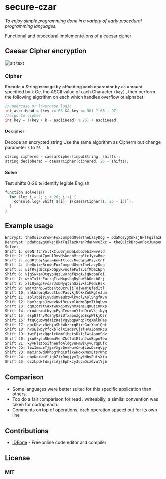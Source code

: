 # secure-czar

_To enjoy simple programming done in a variety of early procedural programming languages._

Functional and procedural implementations of a caesar cipher

## Caesar Cipher encryption

![alt text](https://media.geeksforgeeks.org/wp-content/uploads/ceaserCipher.png)

### Cipher

Encode a String messge by offsetting each charactar by an amount specified by `k`
Get the ASCII value of each Character `(key)` , 
then perform the following algorithm on each which handles overflow of alphabet

```c
//uppercase or lowercase logic
int asciiHead = (key >= 65 && key <= 90) ? 65 : 97;
//algo to cipher
int key = ((key + k - asciiHead) % 26) + asciiHead;
```

#### Decipher

Decode an encrypted string
Use the same algorithm as Cipherm but change parameter `k` to
`26 - k`

```c
string ciphered = caesarCipher(inputString, shifts);
string deciphered = caesarCipher(ciphered, 26 - shifts);
```

#### Solve

Test shifts 0-26 to identify legible English

```c
function solve(s){
  for (let i = 1; i < 26; i++) {
    console.log(`Shift ${i}: ${caesarCipher(s, 26 - i)}`);
  }
}
```

## Example usage

```sh
Encrypt: theQuickBrownFoxJumpedOverTheLazyDog = pdaMqeygXnksjBktFqilazKranPdaHwvuZkc
Dencrypt: pdaMqeygXnksjBktFqilazKranPdaHwvuZkc = theQuickBrownFoxJumpedOverTheLazyDog
Solve:
Shift 1: qebNrfzhYoltkCluGrjmbaLsboQebIxwvAld
Shift 2: rfcOsgaiZpmulDmvHskncbMtcpRfcJyxwBme
Shift 3: sgdPthbjAqnvmEnwItlodcNudqSgdKzyxCnf
Shift 4: theQuickBrownFoxJumpedOverTheLazyDog
Shift 5: uifRvjdlCspxoGpyKvnqfePwfsUifMbazEph
Shift 6: vjgSwkemDtqypHqzLworgfQxgtVjgNcbaFqi
Shift 7: wkhTxlfnEurzqIraMxpshgRyhuWkhOdcbGrj
Shift 8: xliUymgoFvsarJsbNyqtihSzivXliPedcHsk
Shift 9: ymjVznhpGwtbsKtcOzrujiTajwYmjQfedItl
Shift 10: znkWaoiqHxuctLudPasvkjUbkxZnkRgfeJum
Shift 11: aolXbpjrIyvduMveQbtwlkVclyAolShgfKvn
Shift 12: bpmYcqksJzwevNwfRcuxmlWdmzBpmTihgLwo
Shift 13: cqnZdrltKaxfwOxgSdvynmXenaCqnUjihMxp
Shift 14: droAesmuLbygxPyhTewzonYfobDroVkjiNyq
Shift 15: espBftnvMczhyQziUfxapoZgpcEspWlkjOzr
Shift 16: ftqCguowNdaizRajVgybqpAhqdFtqXmlkPas
Shift 17: gurDhvpxOebjaSbkWhzcrqBireGurYnmlQbt
Shift 18: hvsEiwqyPfckbTclXiadsrCjsfHvsZonmRcu
Shift 19: iwtFjxrzQgdlcUdmYjbetsDktgIwtAponSdv
Shift 20: jxuGkysaRhemdVenZkcfutEluhJxuBqpoTew
Shift 21: kyvHlztbSifneWfoAldgvuFmviKyvCrqpUfx
Shift 22: lzwImaucTjgofXgpBmehwvGnwjLzwDsrqVgy
Shift 23: maxJnbvdUkhpgYhqCnfixwHoxkMaxEtsrWhz
Shift 24: nbyKocweVliqhZirDogjyxIpylNbyFutsXia
Shift 25: oczLpdxfWmjriAjsEphkzyJqzmOczGvutYjb
```

## Comparison

- Some languages were better suited for this specific application than others.
- Too do a fair comparison for read / writeabiliy, a similar convention was taken for coding each.
- Comments on top of operations, each operation spaced out for its own line

## Contributions

- [IDEone] - Free online code editor and compiler

## License

### MIT

[//]: # "These are reference links used in the body of this note and get stripped out when the markdown processor does its job. There is no need to format nicely because it shouldn't be seen. Thanks SO - http://stackoverflow.com/questions/4823468/store-comments-in-markdown-syntax"
[ideone]: https://ideone.com/
[repo]: https://github.com/SlideeScherz/programming-in-the-past/pulls
